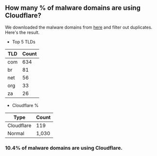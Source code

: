 ## How many % of malware domains are using Cloudflare?


We downloaded the malware domains from [here](https://urlhaus.abuse.ch) and filter out duplicates.
Here's the result.


[//]: # (start replacement)


- Top 5 TLDs

| TLD | Count |
| --- | --- |
| com | 634 |
| br | 81 |
| net | 56 |
| org | 33 |
| za | 26 |


- Cloudflare %

| Type | Count |
| --- | --- |
| Cloudflare | 119 |
| Normal | 1,030 |


### 10.4% of malware domains are using Cloudflare.